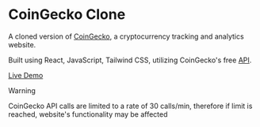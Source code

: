 # CoinGecko Clone

A cloned version of [CoinGecko](https://www.coingecko.com/), a cryptocurrency tracking and analytics website.

Built using React, JavaScript, Tailwind CSS, utilizing CoinGecko's free [API](https://docs.coingecko.com/v3.0.1/reference/introduction).

[Live Demo](https://coingecko-kappa.vercel.app/)

> [!WARNING]
> CoinGecko API calls are limited to a rate of 30 calls/min, therefore if limit is reached, website's functionality may be affected
